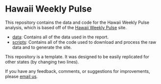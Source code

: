 # Hawaii Weekly Pulse

This repository contains the data and code for the Hawaii Weekly Pulse analysis, which is based off of the [Hawaii Weekly Pulse](https://isaFos/hawaii-pulse) site.

* [data](data): Contains all of the data used in the report.
* [scripts](scripts): Contains all of the code used to download and process the raw data and to generate the site.

This repository is a template. It was designed to be easily replicated for other states (by changing two lines).

If you have any feedback, comments, or suggestions for improvements, please [email us](mailto:isfoster96@gmail.com).
